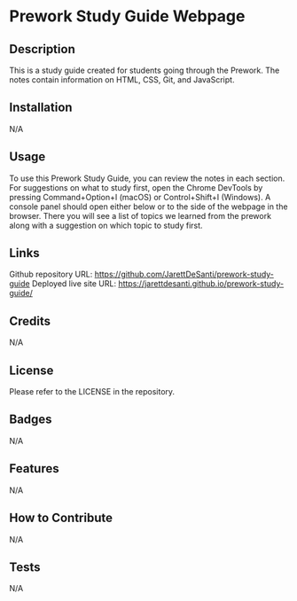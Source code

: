 # Prework Study Guide Webpage

## Description

This is a study guide created for students going through the Prework. The notes contain information on HTML, CSS, Git, and JavaScript.

## Installation

N/A

## Usage

To use this Prework Study Guide, you can review the notes in each section. For suggestions on what to study first, open the Chrome DevTools by pressing Command+Option+I (macOS) or Control+Shift+I (Windows). A console panel should open either below or to the side of the webpage in the browser. There you will see a list of topics we learned from the prework along with a suggestion on which topic to study first.

## Links

Github repository URL:   https://github.com/JarettDeSanti/prework-study-guide
Deployed live site URL:  https://jarettdesanti.github.io/prework-study-guide/

## Credits

N/A

## License

Please refer to the LICENSE in the repository.

## Badges
N/A

## Features
N/A

## How to Contribute
N/A

## Tests
N/A
